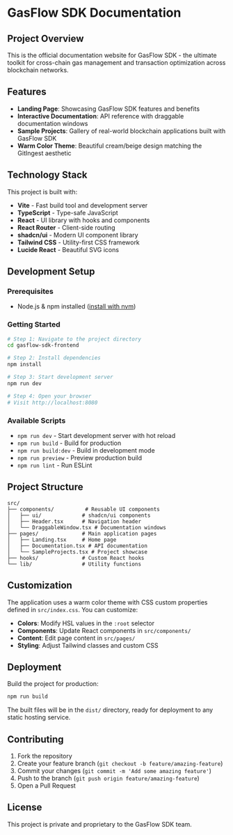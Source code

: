 # GasFlow SDK Documentation

## Project Overview

This is the official documentation website for GasFlow SDK - the ultimate toolkit for cross-chain gas management and transaction optimization across blockchain networks.

## Features

- **Landing Page**: Showcasing GasFlow SDK features and benefits
- **Interactive Documentation**: API reference with draggable documentation windows
- **Sample Projects**: Gallery of real-world blockchain applications built with GasFlow SDK
- **Warm Color Theme**: Beautiful cream/beige design matching the GitIngest aesthetic

## Technology Stack

This project is built with:

- **Vite** - Fast build tool and development server
- **TypeScript** - Type-safe JavaScript
- **React** - UI library with hooks and components
- **React Router** - Client-side routing
- **shadcn/ui** - Modern UI component library
- **Tailwind CSS** - Utility-first CSS framework
- **Lucide React** - Beautiful SVG icons

## Development Setup

### Prerequisites

- Node.js & npm installed ([install with nvm](https://github.com/nvm-sh/nvm#installing-and-updating))

### Getting Started

```sh
# Step 1: Navigate to the project directory
cd gasflow-sdk-frontend

# Step 2: Install dependencies
npm install

# Step 3: Start development server
npm run dev

# Step 4: Open your browser
# Visit http://localhost:8080
```

### Available Scripts

- `npm run dev` - Start development server with hot reload
- `npm run build` - Build for production
- `npm run build:dev` - Build in development mode
- `npm run preview` - Preview production build
- `npm run lint` - Run ESLint

## Project Structure

```
src/
├── components/          # Reusable UI components
│   ├── ui/             # shadcn/ui components
│   ├── Header.tsx      # Navigation header
│   └── DraggableWindow.tsx # Documentation windows
├── pages/              # Main application pages
│   ├── Landing.tsx     # Home page
│   ├── Documentation.tsx # API documentation
│   └── SampleProjects.tsx # Project showcase
├── hooks/              # Custom React hooks
└── lib/                # Utility functions
```

## Customization

The application uses a warm color theme with CSS custom properties defined in `src/index.css`. You can customize:

- **Colors**: Modify HSL values in the `:root` selector
- **Components**: Update React components in `src/components/`
- **Content**: Edit page content in `src/pages/`
- **Styling**: Adjust Tailwind classes and custom CSS

## Deployment

Build the project for production:

```sh
npm run build
```

The built files will be in the `dist/` directory, ready for deployment to any static hosting service.

## Contributing

1. Fork the repository
2. Create your feature branch (`git checkout -b feature/amazing-feature`)
3. Commit your changes (`git commit -m 'Add some amazing feature'`)
4. Push to the branch (`git push origin feature/amazing-feature`)
5. Open a Pull Request

## License

This project is private and proprietary to the GasFlow SDK team.